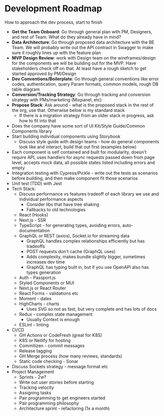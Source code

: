 # Development Roadmap

How to approach the dev process, start to finish



* **Get the Team Onboard**: Go through general plan with PM, Designers, and rest of Team. What do they already have in mind?
* **Data Architecture**: Go through proposed data architecture with the BE Team. We will probably write out the API contract in Swagger to make sure it roughly lines up with the feature plan
* **MVP Design Review**: work with Design team on the wireframes/design for the components we will be building out for the MVP. Have stakeholders check off on that. At least have a rough sketch to get started approved by PM/Design
* **Dev Conventions/Boilerplate**: Go through general conventions like error codes, authentication, query Param formats, common models, rough DB table diagram
* **Conversion/Tracking Strategy**: Go through tracking and conversion strategy with PMs/marketing (Mixpanel, etc)
* **Propose Stack**: Ask around - what is the proposed stack in the rest of the org, use that. Otherwise below is my standard stack
  * If there is a migration strategy from an older stack in progress, ask how to fit into that
* Does the company have some sort of UI Kit/Style Guide/Common Components library
* Start building individual components using Storybook
  * Discuss style guide with design teams - how do general components look like and interact, build that out first (examples below)
* Each component is self contained and built for modularity, doesn't require API, uses handlers for async requests passed down from page level, accepts mock data, all possible states listed including errors and empty
* Integration testing with Cypress/Pickle - write out the tests as scenarios before building, and then make component fit those scenarios
* Unit test (TDD) with Jest
* Tech Stack:
  * Discuss performance vs features tradeoff of each library we use and individual performance aspects
    * Consider libs that have tree shaking
    * Fallbacks to old technologies
  * React (Hooks)
  * Next.js - SSR
  * TypeScript - for generating types, avoiding errors, auto-documentation
  * GraphQL or REST (axios), Socket.io for streaming data
    * GraphQL handles complex relationships efficiently but has tradeoffs
    * POST requests don't cache (GraphQL uses)
    * Adds complexity, makes bundle slightly bigger, sometimes increases dev time
    * GraphQL has typing built in, but if you use OpenAPI also has types generation
  * Auth - Passport.js
  * Styled Components or MUI
  * Next.js or React Router
  * React Forms - validations etc
  * Moment - dates
  * HighCharts - charts
    * Uses SVG so not as fast, but very complete and has lots of docs
  * Redux - complex state management
    * Usually Context is enough
  * ESLint - linting
* CI/CD
  * GH Actions or CodeFresh (great for K8S)
  * K8S or Netlify for hosting
  * Commitizen - commit messages
  * Release tagging
  * GH Merge process (how many reviews, standards)
  * Static code checking - Sonar
* Discuss Sockets strategy - message format etc
* Project Management
  * Sprints - 2w?
  * Write out user stories before starting
  * Tracking velocity
  * Assigning tasks
  * Pair programming to get engineers started
  * Pair programming philosophy
  * Architecture sprint - refactoring (1x a month)
